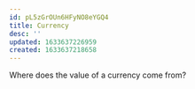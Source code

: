 ```yaml
---
id: pL5zGrOUn6HFyNO8eYGQ4
title: Currency
desc: ''
updated: 1633637226959
created: 1633637218658
---
```


Where does the value of a currency come from?
